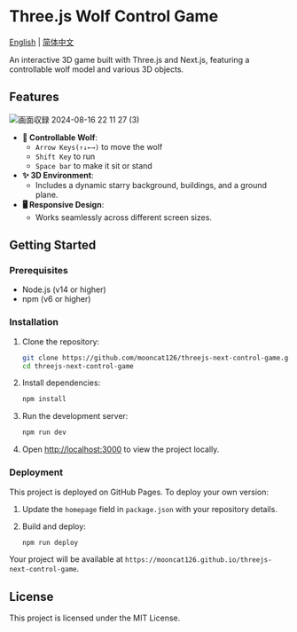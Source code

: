 # Three.js Wolf Control Game
[English](./README.md) | [简体中文](./README_zh.md)

An interactive 3D game built with Three.js and Next.js, featuring a controllable wolf model and various 3D objects.


## Features


![画面収録 2024-08-16 22 11 27 (3)](https://github.com/user-attachments/assets/5b8fe404-d1e8-40a9-96a3-30e1be14f605)


- **🐺 Controllable Wolf**: 
  - `Arrow Keys(↑↓←→)` to move the wolf
  - `Shift Key` to run
  - `Space bar` to make it sit or stand
- **✨ 3D Environment**: 
  - Includes a dynamic starry background, buildings, and a ground plane.
- **🖥 Responsive Design**: 
  - Works seamlessly across different screen sizes.

## Getting Started

### Prerequisites

- Node.js (v14 or higher)
- npm (v6 or higher)

### Installation

1. Clone the repository:

    ```bash
    git clone https://github.com/mooncat126/threejs-next-control-game.git
    cd threejs-next-control-game
    ```

2. Install dependencies:

    ```bash
    npm install
    ```

3. Run the development server:

    ```bash
    npm run dev
    ```

4. Open [http://localhost:3000](http://localhost:3000) to view the project locally.

### Deployment

This project is deployed on GitHub Pages. To deploy your own version:

1. Update the `homepage` field in `package.json` with your repository details.
2. Build and deploy:

    ```bash
    npm run deploy
    ```

Your project will be available at `https://mooncat126.github.io/threejs-next-control-game`.

## License

This project is licensed under the MIT License.
